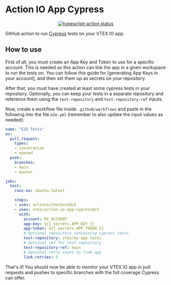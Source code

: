 # Action IO App Cypress

<p align="center">
  <a href="https://github.com/actions/typescript-action/actions"><img alt="typescript-action status" src="https://github.com/actions/typescript-action/workflows/build-test/badge.svg"></a>
</p>

GitHub action to run [Cypress] tests on your VTEX IO app.

## How to use

First of all, you must create an App Key and Token to use for a specific 
account. This is needed so this action can link the app in a given workspace to 
run the tests on. You can follow this guide for [generating App Keys in your 
account], and then set them up as secrets on your repository.

After that, you must have created at least some cypress tests in your 
repository. Optionally, you can keep your tests in a separate repository and 
reference them using the `test-repository` and `test-repository-ref` inputs.

Now, create a workflow file inside `.github/workflows` and paste in the 
following into the file `e2e.yml` (remember to also update the input values as 
needed):

```yaml
name: "E2E Tests"
on:
  pull_request:
    types:
    - synchronize
    - opened
  push:
    branches:
    - main
    - master

jobs:
  test:
    runs-on: ubuntu-latest

    steps:
    - uses: actions/checkout@v3
    - uses: vtex/action-io-app-cypress@v1
      with:
        account: MY_ACCOUNT
        app-key: ${{ secrets.APP_KEY }}
        app-token: ${{ secrets.APP_TOKEN }}
        # Optional repository containing cypress tests
        test-repository: vtex/my-app-tests
        # Optional ref for test repository
        test-repository-ref: main
        # Optional retry count to link app
        link-retries: 3
```

That's it! You should now be able to monitor your VTEX IO app in pull requests 
and pushes to specific branches with the full coverage Cypress can offer.

[Cypress]: https://www.cypress.io/
[generting App Keys in your account]: https://help.vtex.com/tutorial/application-keys--2iffYzlvvz4BDMr6WGUtet#generating-app-keys-in-your-account
